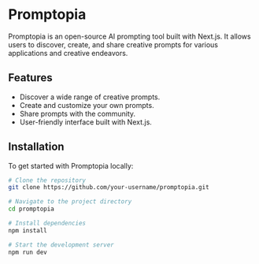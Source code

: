 # Promptopia

Promptopia is an open-source AI prompting tool built with Next.js. It allows users to discover, create, and share creative prompts for various applications and creative endeavors.

## Features

- Discover a wide range of creative prompts.
- Create and customize your own prompts.
- Share prompts with the community.
- User-friendly interface built with Next.js.

## Installation

To get started with Promptopia locally:

```bash
# Clone the repository
git clone https://github.com/your-username/promptopia.git

# Navigate to the project directory
cd promptopia

# Install dependencies
npm install

# Start the development server
npm run dev
